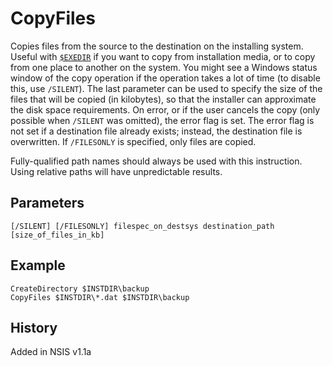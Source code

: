 # CopyFiles

Copies files from the source to the destination on the installing system. Useful with [`$EXEDIR`][1] if you want to copy from installation media, or to copy from one place to another on the system. You might see a Windows status window of the copy operation if the operation takes a lot of time (to disable this, use `/SILENT`). The last parameter can be used to specify the size of the files that will be copied (in kilobytes), so that the installer can approximate the disk space requirements. On error, or if the user cancels the copy (only possible when `/SILENT` was omitted), the error flag is set. The error flag is not set if a destination file already exists; instead, the destination file is overwritten. If `/FILESONLY` is specified, only files are copied.

Fully-qualified path names should always be used with this instruction. Using relative paths will have unpredictable results.

## Parameters

    [/SILENT] [/FILESONLY] filespec_on_destsys destination_path [size_of_files_in_kb]

## Example

    CreateDirectory $INSTDIR\backup
    CopyFiles $INSTDIR\*.dat $INSTDIR\backup

## History

Added in NSIS v1.1a

[1]: ../Variables/EXEDIR.md